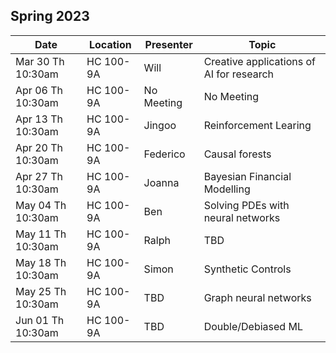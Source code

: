## Spring 2023

| Date              | Location       |Presenter         | Topic                                     |
|-------------------|----------------|------------------|-------------------------------------------|
| Mar 30 Th 10:30am | HC 100-9A      | Will             | Creative applications of AI for research  |
| Apr 06 Th 10:30am | HC 100-9A      | No Meeting       | No Meeting                                |
| Apr 13 Th 10:30am | HC 100-9A      | Jingoo           | Reinforcement Learing                     |
| Apr 20 Th 10:30am | HC 100-9A      | Federico         | Causal forests                            |
| Apr 27 Th 10:30am | HC 100-9A      | Joanna           | Bayesian Financial Modelling              |
| May 04 Th 10:30am | HC 100-9A      | Ben              | Solving PDEs with neural networks         |
| May 11 Th 10:30am | HC 100-9A      | Ralph            | TBD                                       |
| May 18 Th 10:30am | HC 100-9A      | Simon            | Synthetic Controls                        |
| May 25 Th 10:30am | HC 100-9A      | TBD              | Graph neural networks                     |
| Jun 01 Th 10:30am | HC 100-9A      | TBD              | Double/Debiased ML                        |
